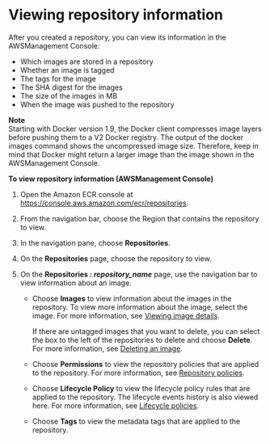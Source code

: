 # Viewing repository information<a name="repository-info"></a>

After you created a repository, you can view its information in the AWSManagement Console:
+ Which images are stored in a repository
+ Whether an image is tagged
+ The tags for the image
+ The SHA digest for the images
+ The size of the images in MB
+ When the image was pushed to the repository

**Note**  
Starting with Docker version 1\.9, the Docker client compresses image layers before pushing them to a V2 Docker registry\. The output of the docker images command shows the uncompressed image size\. Therefore, keep in mind that Docker might return a larger image than the image shown in the AWSManagement Console\.

**To view repository information \(AWSManagement Console\)**

1. Open the Amazon ECR console at [https://console\.aws\.amazon\.com/ecr/repositories](https://console.aws.amazon.com/ecr/repositories)\.

1. From the navigation bar, choose the Region that contains the repository to view\.

1. In the navigation pane, choose **Repositories**\.

1. On the **Repositories** page, choose the repository to view\.

1. On the **Repositories : *repository\_name*** page, use the navigation bar to view information about an image\.
   + Choose **Images** to view information about the images in the repository\. To view more information about the image, select the image\. For more information, see [Viewing image details](image-info.md)\.

     If there are untagged images that you want to delete, you can select the box to the left of the repositories to delete and choose **Delete**\. For more information, see [Deleting an image](delete_image.md)\.
   + Choose **Permissions** to view the repository policies that are applied to the repository\. For more information, see [Repository policies](repository-policies.md)\.
   + Choose **Lifecycle Policy** to view the lifecycle policy rules that are applied to the repository\. The lifecycle events history is also viewed here\. For more information, see [Lifecycle policies](LifecyclePolicies.md)\.
   + Choose **Tags** to view the metadata tags that are applied to the repository\.